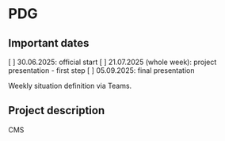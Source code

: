 # PDG

## Important dates

[ ] 30.06.2025: official start
[ ] 21.07.2025 (whole week): project presentation - first step
[ ] 05.09.2025: final presentation

Weekly situation definition via Teams.

## Project description

CMS

